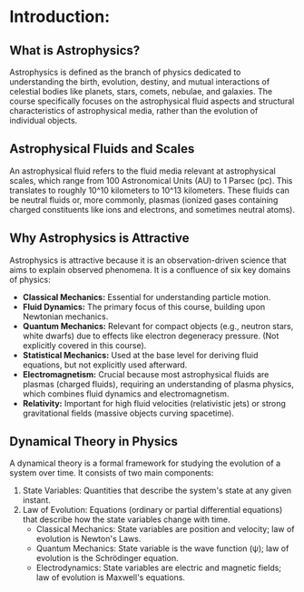 # Introduction:
## What is Astrophysics?
Astrophysics is defined as the branch of physics dedicated to understanding the birth, evolution, destiny, and mutual interactions of celestial bodies like planets, stars, comets, nebulae, and galaxies. The course specifically focuses on the astrophysical fluid aspects and structural characteristics of astrophysical media, rather than the evolution of individual objects.
  
## Astrophysical Fluids and Scales
An astrophysical fluid refers to the fluid media relevant at astrophysical scales, which range from 100 Astronomical Units (AU) to 1 Parsec (pc). This translates to roughly 10^10 kilometers to 10^13 kilometers. These fluids can be neutral fluids or, more commonly, plasmas (ionized gases containing charged constituents like ions and electrons, and sometimes neutral atoms).

## Why Astrophysics is Attractive
Astrophysics is attractive because it is an observation-driven science that aims to explain observed phenomena. It is a confluence of six key domains of physics:
- **Classical Mechanics:** Essential for understanding particle motion.
- **Fluid Dynamics:** The primary focus of this course, building upon Newtonian mechanics.
- **Quantum Mechanics:** Relevant for compact objects (e.g., neutron stars, white dwarfs) due to effects like electron degeneracy pressure. (Not explicitly covered in this course).
- **Statistical Mechanics:** Used at the base level for deriving fluid equations, but not explicitly used afterward.
- **Electromagnetism:** Crucial because most astrophysical fluids are plasmas (charged fluids), requiring an understanding of plasma physics, which combines fluid dynamics and electromagnetism.
- **Relativity:** Important for high fluid velocities (relativistic jets) or strong gravitational fields (massive objects curving spacetime).

## Dynamical Theory in Physics
A dynamical theory is a formal framework for studying the evolution of a system over time. It consists of two main components:
1. State Variables: Quantities that describe the system's state at any given instant.
2. Law of Evolution: Equations (ordinary or partial differential equations) that describe how the state variables change with time.
   - Classical Mechanics: State variables are position and velocity; law of evolution is Newton's Laws.
   - Quantum Mechanics: State variable is the wave function (ψ); law of evolution is the Schrödinger equation.
   - Electrodynamics: State variables are electric and magnetic fields; law of evolution is Maxwell's equations.

